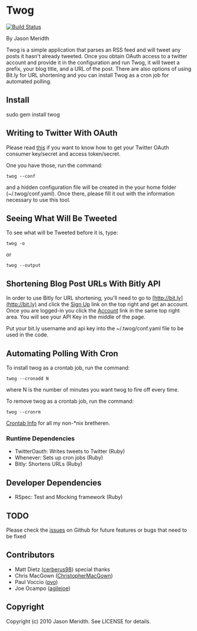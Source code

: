 # Twog

[![Build Status](https://secure.travis-ci.org/jmeridth/twog.png?branch=master)](http://travis-ci.org/#!/jmeridth/twog)

By Jason Meridth

Twog is a simple application that parses an RSS feed and will tweet any posts it hasn't already tweeted.  Once you obtain OAuth access to a twitter account and provide it in the configuration and run Twog, it will tweet a prefix, your blog title, and a URL of the post.  There are also options of using Bit.ly for URL shortening and you can install Twog as a cron job for automated polling.

## Install

sudo gem install twog

## Writing to Twitter With OAuth

Please read [this](http://blog.jasonmeridth.com/2010/04/02/oauth.html) if you want to know how to get your Twitter OAuth consumer key/secret and access token/secret.

One you have those, run the command:

	twog --conf

and a hidden configuration file will be created in the your home folder (~/.twog/conf.yaml).  Once there, please fill it out with the information necessary to use this tool.

## Seeing What Will Be Tweeted

To see what will be Tweeted before it is, type:

	twog -o

or

	twog --output

## Shortening Blog Post URLs With Bitly API

In order to use Bitly for URL shortening, you'll need to go to [http://bit.ly](http://bit.ly) and click the [Sign Up](http://bit.ly/account/register?rd=/) link on the top right and get an account.  Once you are logged-in you click the [Account](http://bit.ly/account) link in the same top right area.  You will see your API Key in the middle of the page.

Put your bit.ly username and api key into the ~/.twog/conf.yaml file to be used in the code.

## Automating Polling With Cron

To install twog as a crontab job, run the command:

	twog --cronadd N

where N is the number of minutes you want twog to fire off every time.

To remove twog as a crontab job, run the command:

	twog --cronrm

[Crontab Info](http://www.unixgeeks.org/security/newbie/unix/cron-1.html) for all my non-*nix bretheren.

### Runtime Dependencies

* TwitterOauth: Writes tweets to Twitter (Ruby)
* Whenever: Sets up cron jobs (Ruby)
* Bitly: Shortens URLs (Ruby)

## Developer Dependencies

* RSpec: Test and Mocking framework (Ruby)

## TODO

Please check the [issues](http://github.com/armmer/twog/issues) on Github for future features or bugs that need to be fixed

## Contributors

* Matt Dietz ([cerberus98](http://github.com/cerberus98))  special thanks
* Chris MacGown ([ChristopherMacGown](http://github.com/ChristopherMacGown))
* Paul Voccio ([pvo](http://github.com/pvo))
* Joe Ocampo ([agilejoe](http://github.com/agilejoe))

## Copyright

Copyright (c) 2010 Jason Meridth. See LICENSE for details.
